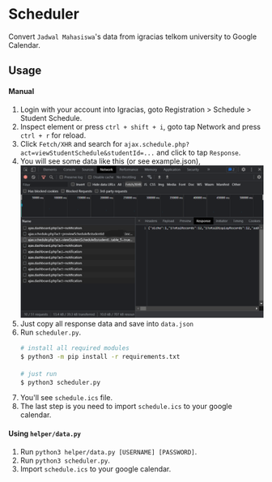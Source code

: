 # Scheduler

Convert `Jadwal Mahasiswa`'s data from igracias telkom university to Google Calendar.

## Usage
#### Manual
1. Login with your account into Igracias, goto Registration > Schedule > Student Schedule.
2. Inspect element or press `ctrl + shift + i`, goto tap Network and press `ctrl + r` for reload.
3. Click `Fetch/XHR` and search for `ajax.schedule.php?act=viewStudentSchedule&studentId=...` and click to tap `Response`.
4. You will see some data like this (or see example.json), ![data](assets/get.png)
5. Just copy all response data and save into `data.json`
6. Run `scheduler.py`.
    ```sh
    # install all required modules
    $ python3 -m pip install -r requirements.txt

    # just run
    $ python3 scheduler.py
    ```
7. You'll see `schedule.ics` file.
8. The last step is you need to import `schedule.ics` to your google calendar.

#### Using `helper/data.py`
1. Run `python3 helper/data.py [USERNAME] [PASSWORD]`.
2. Run `python3 scheduler.py`.
3. Import `schedule.ics` to your google calendar.

